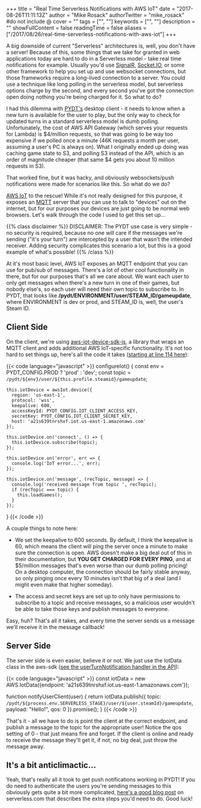 +++
title = "Real Time Serverless Notifications with AWS IoT"
date = "2017-08-26T11:11:13Z"
author = "Mike Rosack"
authorTwitter = "mike_rosack" #do not include @
cover = ""
tags = ["", ""]
keywords = ["", ""]
description = ""
showFullContent = false
readingTime = false
aliases = ["/2017/08/26/real-time-serverless-notifications-with-aws-iot"]
+++

A big downside of current "Serverless" architectures is, well, you don't have a server!   Because of this, some things that we take for granted in web applications today are hard to do in a Serverless model - take real time notifications for example.   Usually you'd use [SignalR](https://www.asp.net/signalr), [Socket.IO](https://socket.io/), or some other framework to help you set up and use websocket connections, but those frameworks require a long-lived connection to a server.   You could use a technique like long polling in the serverless model, but serverless options charge by the second, and every second you've got the connection open doing nothing you're being charged for it.   So what to do?

I had this dilemma with [PYDT's](https://www.playyourdamnturn.com/) desktop client - it needs to know when a new turn is available for the user to play, but the only way to check for updated turns in a standard serverless model is dumb polling.   Unfortunately, the cost of AWS API Gateway (which serves your requests for Lambda) is $4/million requests, so that was going to be way too expensive if we polled once a minute (46K requests a month per user, assuming a user's PC is always on).   What I originally ended up doing was caching game state to S3, and polling S3 instead of the API, which is an order of magnitude cheaper (that same $4 gets you about 10 million requests in S3).

That worked fine, but it was hacky, and obviously websockets/push notifications were made for scenarios like this.   So what do we do?

[AWS IoT](https://aws.amazon.com/iot) to the rescue!   While it's not really designed for this purpose, it exposes an [MQTT](http://mqtt.org/) server that you can use to talk to "devices" out on the internet, but for our purposes our devices are just going to be normal web browsers.   Let's walk through the code I used to get this set up...

{{% class disclaimer %}}
DISCLAIMER: The PYDT use case is very simple - no security is required, because no one will care if the messages we're sending ("it's your turn") are intercepted by a user that wasn't the intended receiver.   Adding security complicates this scenario a lot, but this is a good example of what's possible!
{{% /class %}}

At it's most basic level, AWS IoT exposes an MQTT endpoint that you can use for pub/sub of messages.   There's a lot of other cool functionality in there, but for our purposes that's all we care about.   We want each user to only get messages when there's a new turn in one of their games, but nobody else's, so each user will need their own topic to subscribe to.   In PYDT, that looks like **/pydt/ENVIRONMENT/user/STEAM_ID/gameupdate**, where ENVIRONMENT is dev or prod, and STEAM_ID is, well, the user's Steam ID.

## Client Side

On the client, we're using [aws-iot-device-sdk-js](https://github.com/aws/aws-iot-device-sdk-js), a library that wraps an MQTT client and adds additional AWS IoT-specific functionality.   It's not too hard to set things up, here's all the code it takes ([starting at line 114 here](https://github.com/aws/aws-iot-device-sdk-js)):

{{< code language="javascript" >}}
  configureIot() {
    const env = PYDT_CONFIG.PROD ? 'prod' : 'dev';
    const topic = `/pydt/${env}/user/${this.profile.steamid}/gameupdate`;

    this.iotDevice = awsIot.device({
      region: 'us-east-1',
      protocol: 'wss',
      keepalive: 600,
      accessKeyId: PYDT_CONFIG.IOT_CLIENT_ACCESS_KEY,
      secretKey: PYDT_CONFIG.IOT_CLIENT_SECRET_KEY,
      host: 'a21s639tnrshxf.iot.us-east-1.amazonaws.com'
    });

    this.iotDevice.on('connect', () => {
      this.iotDevice.subscribe(topic);
    });

    this.iotDevice.on('error', err => {
      console.log('IoT error...', err);
    });

    this.iotDevice.on('message', (recTopic, message) => {
      console.log('received message from topic ', recTopic);
      if (recTopic === topic) {
        this.loadGames();
      }
    });
  }
{{< /code >}}


A couple things to note here:

* We set the keepalive to 600 seconds.   By default, I think the keepalive is 60, which means the client will ping the server once a minute to make sure the connection is open.   AWS doesn't make a big deal out of this in their documentation, but **YOU GET CHARGED FOR EVERY PING**, and at $5/million messages that's even worse than our dumb polling pricing!   On a desktop computer, the connection should be fairly stable anyway, so only pinging once every 10 minutes isn't that big of a deal (and I might even make that higher someday).

* The access and secret keys are set up to only have permissions to subscribe to a topic and receive messages, so a malicious user wouldn't be able to take those keys and publish messages to everyone.

Easy, huh?   That's all it takes, and every time the server sends us a message we'll receive it in the message callback!

## Server Side

The server side is even easier, believe it or not.   We just use the IotData class in the aws-sdk ([see the userTurnNotification handler in the API](https://github.com/pydt/api/blob/00a352b0b845b8ce097290142d122458c5046817/functions/sns/userTurnNotification.js)):

{{< code language="javascript" >}}
const iotData = new AWS.IotData({endpoint: 'a21s639tnrshxf.iot.us-east-1.amazonaws.com'});

function notifyUserClient(user) {
  return iotData.publish({
    topic: `/pydt/${process.env.SERVERLESS_STAGE}/user/${user.steamId}/gameupdate`,
    payload: "Hello!",
    qos: 0
  }).promise();
}
{{< /code >}}

That's it - all we have to do is point the client at the correct endpoint, and publish a message to the topic for the appropriate user!   Notice the qos setting of 0 - that just means fire and forget.   If the client is online and ready to receive the message they'll get it, if not, no big deal, just throw the message away.

## It's a bit anticlimactic...

Yeah, that's really all it took to get push notifications working in PYDT!   If you do need to authenticate the users you're sending messages to this obviously gets quite a bit more complicated, [here's a good blog post](https://serverless.com/blog/serverless-notifications-on-aws/) on serverless.com that describes the extra steps you'd need to do.   Good luck!